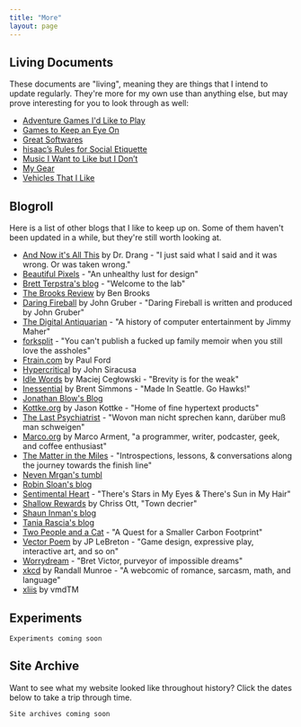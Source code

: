 ```yaml
---
title: "More"
layout: page
---
```


## Living Documents

These documents are "living", meaning they are things that I intend to update regularly. They're more for my own use than anything else, but may prove interesting for you to look through as well:

- [Adventure Games I'd Like to Play][1]
- [Games to Keep an Eye On][2]
- [Great Softwares][3]
- [hisaac’s Rules for Social Etiquette][4]
- [Music I Want to Like but I Don’t][5]
- [My Gear][6]
- [Vehicles That I Like][7]

## Blogroll

Here is a list of other blogs that I like to keep up on. Some of them haven't been updated in a while, but they're still worth looking at.

- [And Now it's All This]() by Dr. Drang - "I just said what I said and it was wrong. Or was taken wrong."
- [Beautiful Pixels]() - "An unhealthy lust for design"
- [Brett Terpstra's blog]() - "Welcome to the lab"
- [The Brooks Review]() by Ben Brooks
- [Daring Fireball]() by John Gruber - "Daring Fireball is written and produced by John Gruber"
- [The Digital Antiquarian]() - "A history of computer entertainment by Jimmy Maher"
- [forksplit]() - "You can't publish a fucked up family memoir when you still love the assholes"
- [Ftrain.com]() by Paul Ford
- [Hypercritical]() by John Siracusa
- [Idle Words]() by Maciej Cegłowski - "Brevity is for the weak"
- [Inessential]() by Brent Simmons - "Made In Seattle. Go Hawks!"
- [Jonathan Blow's Blog]()
- [Kottke.org]() by Jason Kottke - "Home of fine hypertext products"
- [The Last Psychiatrist]() - "Wovon man nicht sprechen kann, darüber muß man schweigen"
- [Marco.org]() by Marco Arment, "a programmer, writer, podcaster, geek, and coffee enthusiast"
- [The Matter in the Miles][23] - "Introspections, lessons, & conversations along the journey towards the finish line"
- [Neven Mrgan's tumbl]()
- [Robin Sloan's blog]()
- [Sentimental Heart][26] - "There's Stars in My Eyes & There's Sun in My Hair"
- [Shallow Rewards]() by Chriss Ott, "Town decrier"
- [Shaun Inman's blog]()
- [Tania Rascia's blog]()
- [Two People and a Cat][30] - "A Quest for a Smaller Carbon Footprint"
- [Vector Poem]() by JP LeBreton - "Game design, expressive play, interactive art, and so on"
- [Worrydream]() - "Bret Victor, purveyor of impossible dreams"
- [xkcd]() by Randall Munroe - "A webcomic of romance, sarcasm, math, and language"
- [xliis][34] by vmdTM

## Experiments

`Experiments coming soon`

## Site Archive

Want to see what my website looked like throughout history? Click the dates below to take a trip through time.

`Site archives coming soon`

[1]:	./living-documents/adventure-games-id-like-to-play.html
[2]:	./living-documents/games-to-keep-an-eye-on.html
[3]:	./living-documents/great-softwares.html
[4]:	./living-documents/hisaacs-rules-for-social-etiquette.html
[5]:	./living-documents/music-i-want-to-like-but-i-dont.html
[6]:	./living-documents/my-gear.html
[7]:	./living-documents/vehicles-that-i-like.html
[23]:	http://matterinthemiles.blogspot.com
[26]:	https://krdugan.wordpress.com
[30]:	http://twopeopleandacat.com
[34]:	https://xliis.com
